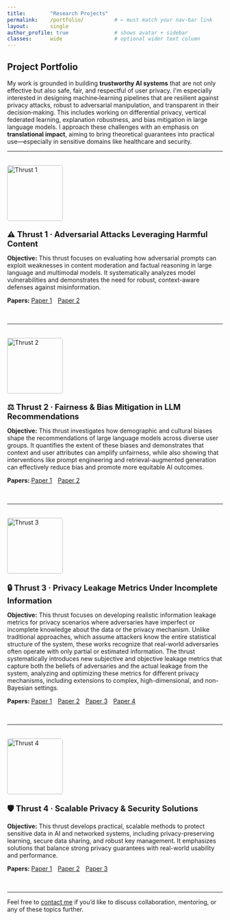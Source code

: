 ```yaml
---
title:        "Research Projects"
permalink:    /portfolio/          # ← must match your nav‑bar link
layout:       single
author_profile: true               # shows avatar + sidebar
classes:      wide                 # optional wider text column
---
```


<style>
/* ──────────────────────────────────────────────────────
   Page‑local CSS – only the two numbers below changed
   ──────────────────────────────────────────────────── */
.thrust-row        {display:flex; flex-wrap:wrap; gap:1.25rem; margin:2rem 0;}
.thrust-row img    {width:130px; height:auto; object-fit:cover; border-radius:4px;}
.thrust-content h3 {margin:0 0 0.5rem 0; font-size:1.15rem;}
.paper-links a     {margin-right:0.6rem;}
/* ──────────────────────────────────────────────────── */
</style>

## Project Portfolio

My work is grounded in building **trustworthy AI systems** that are not only effective but also safe, fair, and respectful of user privacy. I'm especially interested in designing machine‑learning pipelines that are resilient against privacy attacks, robust to adversarial manipulation, and transparent in their decision‑making. This includes working on differential privacy, vertical federated learning, explanation robustness, and bias mitigation in large language models. I approach these challenges with an emphasis on **translational impact**, aiming to bring theoretical guarantees into practical use—especially in sensitive domains like healthcare and security.

---

<div class="thrust-row">
  <img src="{{ '/images/thrust1.PNG' | relative_url }}" alt="Thrust 1">
  <div class="thrust-content">
    <h3>⚠️ Thrust 1 · Adversarial Attacks Leveraging Harmful Content</h3>
    <p><strong>Objective:</strong> This thrust focuses on evaluating how adversarial prompts can exploit weaknesses in content moderation and factual reasoning in large language and multimodal models. It systematically analyzes model vulnerabilities and demonstrates the need for robust, context-aware defenses against misinformation.</p>
    <p class="paper-links">
      <strong>Papers:</strong>
      <a href="https://www.techrxiv.org/doi/full/10.36227/techrxiv.174537593.33953859">Paper 1</a>
      <a href="https://aclanthology.org/2025.trustnlp-main.28/">Paper 2</a>
    </p>
  </div>
</div>

---

<div class="thrust-row">
  <img src="{{ '/images/thrust2.PNG' | relative_url }}" alt="Thrust 2">
  <div class="thrust-content">
    <h3>⚖️ Thrust 2 · Fairness & Bias Mitigation in LLM Recommendations</h3>
    <p><strong>Objective:</strong> This thrust investigates how demographic and cultural biases shape the recommendations of large language models across diverse user groups. It quantifies the extent of these biases and demonstrates that context and user attributes can amplify unfairness, while also showing that interventions like prompt engineering and retrieval-augmented generation can effectively reduce bias and promote more equitable AI outcomes.</p>
    <p class="paper-links">
      <strong>Papers:</strong>
      <a href="https://ieeexplore.ieee.org/abstract/document/10825082">Paper 1</a>
      <a href="https://ui.adsabs.harvard.edu/abs/2024arXiv240910825B/abstract">Paper 2</a>
    </p>
  </div>
</div>

---

<div class="thrust-row">
  <img src="{{ '/images/thrust3.JPG' | relative_url }}" alt="Thrust 3">
  <div class="thrust-content">
    <h3>🔒 Thrust 3 · Privacy Leakage Metrics Under Incomplete Information </h3>
    <p><strong>Objective:</strong> This thrust focuses on developing realistic information leakage metrics for privacy scenarios where adversaries have imperfect or incomplete knowledge about the data or the privacy mechanism. Unlike traditional approaches, which assume attackers know the entire statistical structure of the system, these works recognize that real-world adversaries often operate with only partial or estimated information. The thrust systematically introduces new subjective and objective leakage metrics that capture both the beliefs of adversaries and the actual leakage from the system, analyzing and optimizing these metrics for different privacy mechanisms, including extensions to complex, high-dimensional, and non-Bayesian settings.</p>
    <p class="paper-links">
      <strong>Papers:</strong>
      <a href="https://ieeexplore.ieee.org/abstract/document/10795215">Paper 1</a>
      <a href="https://ieeexplore.ieee.org/abstract/document/10221931">Paper 2</a>
      <a href="https://dl.acm.org/doi/full/10.1145/3624982">Paper 3</a>
      <a href="https://ieeexplore.ieee.org/abstract/document/9500401">Paper 4</a>
    </p>
  </div>
</div>

---

<div class="thrust-row">
  <img src="{{ '/images/thrust4.PNG' | relative_url }}" alt="Thrust 4">
  <div class="thrust-content">
    <h3>🛡️ Thrust 4 · Scalable Privacy & Security Solutions</h3>
    <p><strong>Objective:</strong> This thrust develops practical, scalable methods to protect sensitive data in AI and networked systems, including privacy-preserving learning, secure data sharing, and robust key management. It emphasizes solutions that balance strong privacy guarantees with real-world usability and performance.</p>
    <p class="paper-links">
      <strong>Papers:</strong>
      <a href="https://ieeexplore.ieee.org/abstract/document/9895310">Paper 1</a>
      <a href="https://ieeexplore.ieee.org/abstract/document/10527266">Paper 2</a>
      <a href="https://ojs.aaai.org/index.php/AAAI-SS/article/view/31809">Paper 3</a>
    </p>
  </div>
</div>

---

Feel free to <a href="mailto:ssakib1@utc.edu">contact me</a> if you’d like to discuss collaboration, mentoring, or any of these topics further.
